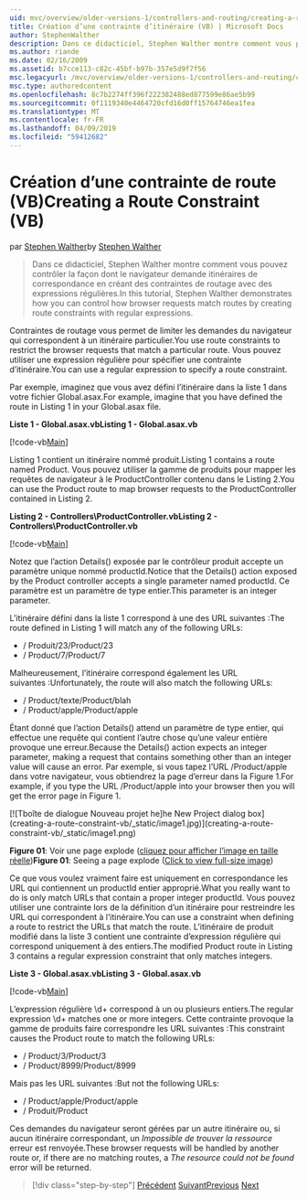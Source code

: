 ```yaml
---
uid: mvc/overview/older-versions-1/controllers-and-routing/creating-a-route-constraint-vb
title: Création d’une contrainte d’itinéraire (VB) | Microsoft Docs
author: StephenWalther
description: Dans ce didacticiel, Stephen Walther montre comment vous pouvez contrôler la façon dont le navigateur demande itinéraires de correspondance en créant des contraintes de routage avec des expressions régulières.
ms.author: riande
ms.date: 02/16/2009
ms.assetid: b7cce113-c82c-45bf-b97b-357e5d9f7f56
msc.legacyurl: /mvc/overview/older-versions-1/controllers-and-routing/creating-a-route-constraint-vb
msc.type: authoredcontent
ms.openlocfilehash: 8c7b2274ff396f222382488ed877599e86ae5b99
ms.sourcegitcommit: 0f1119340e4464720cfd16d0ff15764746ea1fea
ms.translationtype: MT
ms.contentlocale: fr-FR
ms.lasthandoff: 04/09/2019
ms.locfileid: "59412682"
---
```

# <a name="creating-a-route-constraint-vb"></a><span data-ttu-id="ad1a5-103">Création d’une contrainte de route (VB)</span><span class="sxs-lookup"><span data-stu-id="ad1a5-103">Creating a Route Constraint (VB)</span></span>

<span data-ttu-id="ad1a5-104">par [Stephen Walther](https://github.com/StephenWalther)</span><span class="sxs-lookup"><span data-stu-id="ad1a5-104">by [Stephen Walther](https://github.com/StephenWalther)</span></span>

> <span data-ttu-id="ad1a5-105">Dans ce didacticiel, Stephen Walther montre comment vous pouvez contrôler la façon dont le navigateur demande itinéraires de correspondance en créant des contraintes de routage avec des expressions régulières.</span><span class="sxs-lookup"><span data-stu-id="ad1a5-105">In this tutorial, Stephen Walther demonstrates how you can control how browser requests match routes by creating route constraints with regular expressions.</span></span>


<span data-ttu-id="ad1a5-106">Contraintes de routage vous permet de limiter les demandes du navigateur qui correspondent à un itinéraire particulier.</span><span class="sxs-lookup"><span data-stu-id="ad1a5-106">You use route constraints to restrict the browser requests that match a particular route.</span></span> <span data-ttu-id="ad1a5-107">Vous pouvez utiliser une expression régulière pour spécifier une contrainte d’itinéraire.</span><span class="sxs-lookup"><span data-stu-id="ad1a5-107">You can use a regular expression to specify a route constraint.</span></span>

<span data-ttu-id="ad1a5-108">Par exemple, imaginez que vous avez défini l’itinéraire dans la liste 1 dans votre fichier Global.asax.</span><span class="sxs-lookup"><span data-stu-id="ad1a5-108">For example, imagine that you have defined the route in Listing 1 in your Global.asax file.</span></span>

**<span data-ttu-id="ad1a5-109">Liste 1 - Global.asax.vb</span><span class="sxs-lookup"><span data-stu-id="ad1a5-109">Listing 1 - Global.asax.vb</span></span>**

[!code-vb[Main](creating-a-route-constraint-vb/samples/sample1.vb)]

<span data-ttu-id="ad1a5-110">Listing 1 contient un itinéraire nommé produit.</span><span class="sxs-lookup"><span data-stu-id="ad1a5-110">Listing 1 contains a route named Product.</span></span> <span data-ttu-id="ad1a5-111">Vous pouvez utiliser la gamme de produits pour mapper les requêtes de navigateur à le ProductController contenu dans le Listing 2.</span><span class="sxs-lookup"><span data-stu-id="ad1a5-111">You can use the Product route to map browser requests to the ProductController contained in Listing 2.</span></span>

**<span data-ttu-id="ad1a5-112">Listing 2 - Controllers\ProductController.vb</span><span class="sxs-lookup"><span data-stu-id="ad1a5-112">Listing 2 - Controllers\ProductController.vb</span></span>**

[!code-vb[Main](creating-a-route-constraint-vb/samples/sample2.vb)]

<span data-ttu-id="ad1a5-113">Notez que l’action Details() exposée par le contrôleur produit accepte un paramètre unique nommé productId.</span><span class="sxs-lookup"><span data-stu-id="ad1a5-113">Notice that the Details() action exposed by the Product controller accepts a single parameter named productId.</span></span> <span data-ttu-id="ad1a5-114">Ce paramètre est un paramètre de type entier.</span><span class="sxs-lookup"><span data-stu-id="ad1a5-114">This parameter is an integer parameter.</span></span>

<span data-ttu-id="ad1a5-115">L’itinéraire défini dans la liste 1 correspond à une des URL suivantes :</span><span class="sxs-lookup"><span data-stu-id="ad1a5-115">The route defined in Listing 1 will match any of the following URLs:</span></span>

- <span data-ttu-id="ad1a5-116">/ Produit/23</span><span class="sxs-lookup"><span data-stu-id="ad1a5-116">/Product/23</span></span>
- <span data-ttu-id="ad1a5-117">/ Product/7</span><span class="sxs-lookup"><span data-stu-id="ad1a5-117">/Product/7</span></span>

<span data-ttu-id="ad1a5-118">Malheureusement, l’itinéraire correspond également les URL suivantes :</span><span class="sxs-lookup"><span data-stu-id="ad1a5-118">Unfortunately, the route will also match the following URLs:</span></span>

- <span data-ttu-id="ad1a5-119">/ Product/texte</span><span class="sxs-lookup"><span data-stu-id="ad1a5-119">/Product/blah</span></span>
- <span data-ttu-id="ad1a5-120">/ Product/apple</span><span class="sxs-lookup"><span data-stu-id="ad1a5-120">/Product/apple</span></span>

<span data-ttu-id="ad1a5-121">Étant donné que l’action Details() attend un paramètre de type entier, qui effectue une requête qui contient l’autre chose qu’une valeur entière provoque une erreur.</span><span class="sxs-lookup"><span data-stu-id="ad1a5-121">Because the Details() action expects an integer parameter, making a request that contains something other than an integer value will cause an error.</span></span> <span data-ttu-id="ad1a5-122">Par exemple, si vous tapez l’URL /Product/apple dans votre navigateur, vous obtiendrez la page d’erreur dans la Figure 1.</span><span class="sxs-lookup"><span data-stu-id="ad1a5-122">For example, if you type the URL /Product/apple into your browser then you will get the error page in Figure 1.</span></span>


[![T<span data-ttu-id="ad1a5-123">boîte de dialogue Nouveau projet he]</span><span class="sxs-lookup"><span data-stu-id="ad1a5-123">he New Project dialog box]</span></span>(creating-a-route-constraint-vb/_static/image1.jpg)](creating-a-route-constraint-vb/_static/image1.png)

<span data-ttu-id="ad1a5-124">**Figure 01**: Voir une page explode ([cliquez pour afficher l’image en taille réelle](creating-a-route-constraint-vb/_static/image2.png))</span><span class="sxs-lookup"><span data-stu-id="ad1a5-124">**Figure 01**: Seeing a page explode ([Click to view full-size image](creating-a-route-constraint-vb/_static/image2.png))</span></span>


<span data-ttu-id="ad1a5-125">Ce que vous voulez vraiment faire est uniquement en correspondance les URL qui contiennent un productId entier approprié.</span><span class="sxs-lookup"><span data-stu-id="ad1a5-125">What you really want to do is only match URLs that contain a proper integer productId.</span></span> <span data-ttu-id="ad1a5-126">Vous pouvez utiliser une contrainte lors de la définition d’un itinéraire pour restreindre les URL qui correspondent à l’itinéraire.</span><span class="sxs-lookup"><span data-stu-id="ad1a5-126">You can use a constraint when defining a route to restrict the URLs that match the route.</span></span> <span data-ttu-id="ad1a5-127">L’itinéraire de produit modifié dans la liste 3 contient une contrainte d’expression régulière qui correspond uniquement à des entiers.</span><span class="sxs-lookup"><span data-stu-id="ad1a5-127">The modified Product route in Listing 3 contains a regular expression constraint that only matches integers.</span></span>

**<span data-ttu-id="ad1a5-128">Liste 3 - Global.asax.vb</span><span class="sxs-lookup"><span data-stu-id="ad1a5-128">Listing 3 - Global.asax.vb</span></span>**

[!code-vb[Main](creating-a-route-constraint-vb/samples/sample3.vb)]

<span data-ttu-id="ad1a5-129">L’expression régulière \d+ correspond à un ou plusieurs entiers.</span><span class="sxs-lookup"><span data-stu-id="ad1a5-129">The regular expression \d+ matches one or more integers.</span></span> <span data-ttu-id="ad1a5-130">Cette contrainte provoque la gamme de produits faire correspondre les URL suivantes :</span><span class="sxs-lookup"><span data-stu-id="ad1a5-130">This constraint causes the Product route to match the following URLs:</span></span>

- <span data-ttu-id="ad1a5-131">/ Product/3</span><span class="sxs-lookup"><span data-stu-id="ad1a5-131">/Product/3</span></span>
- <span data-ttu-id="ad1a5-132">/ Product/8999</span><span class="sxs-lookup"><span data-stu-id="ad1a5-132">/Product/8999</span></span>

<span data-ttu-id="ad1a5-133">Mais pas les URL suivantes :</span><span class="sxs-lookup"><span data-stu-id="ad1a5-133">But not the following URLs:</span></span>

- <span data-ttu-id="ad1a5-134">/ Product/apple</span><span class="sxs-lookup"><span data-stu-id="ad1a5-134">/Product/apple</span></span>
- <span data-ttu-id="ad1a5-135">/ Produit</span><span class="sxs-lookup"><span data-stu-id="ad1a5-135">/Product</span></span>

<span data-ttu-id="ad1a5-136">Ces demandes du navigateur seront gérées par un autre itinéraire ou, si aucun itinéraire correspondant, un *Impossible de trouver la ressource* erreur est renvoyée.</span><span class="sxs-lookup"><span data-stu-id="ad1a5-136">These browser requests will be handled by another route or, if there are no matching routes, a *The resource could not be found* error will be returned.</span></span>

> [!div class="step-by-step"]
> <span data-ttu-id="ad1a5-137">[Précédent](creating-custom-routes-vb.md)
> [Suivant](creating-a-custom-route-constraint-vb.md)</span><span class="sxs-lookup"><span data-stu-id="ad1a5-137">[Previous](creating-custom-routes-vb.md)
[Next](creating-a-custom-route-constraint-vb.md)</span></span>
